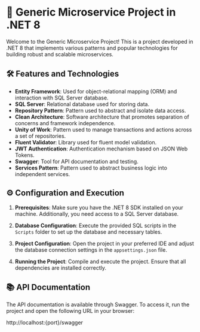 # 🚀 Generic Microservice Project in .NET 8

Welcome to the Generic Microservice Project! This is a project developed in .NET 8 that implements various patterns and popular technologies for building robust and scalable microservices.

## 🛠️ Features and Technologies

- **Entity Framework**: Used for object-relational mapping (ORM) and interaction with SQL Server database.
- **SQL Server**: Relational database used for storing data.
- **Repository Pattern**: Pattern used to abstract and isolate data access.
- **Clean Architecture**: Software architecture that promotes separation of concerns and framework independence.
- **Unity of Work**: Pattern used to manage transactions and actions across a set of repositories.
- **Fluent Validator**: Library used for fluent model validation.
- **JWT Authentication**: Authentication mechanism based on JSON Web Tokens.
- **Swagger**: Tool for API documentation and testing.
- **Services Pattern**: Pattern used to abstract business logic into independent services.

## ⚙️ Configuration and Execution

1. **Prerequisites**: Make sure you have the .NET 8 SDK installed on your machine. Additionally, you need access to a SQL Server database.
   
2. **Database Configuration**: Execute the provided SQL scripts in the `Scripts` folder to set up the database and necessary tables.
   
3. **Project Configuration**: Open the project in your preferred IDE and adjust the database connection settings in the `appsettings.json` file.
   
4. **Running the Project**: Compile and execute the project. Ensure that all dependencies are installed correctly.

## 📚 API Documentation

The API documentation is available through Swagger. To access it, run the project and open the following URL in your browser:

http://localhost:{port}/swagger
